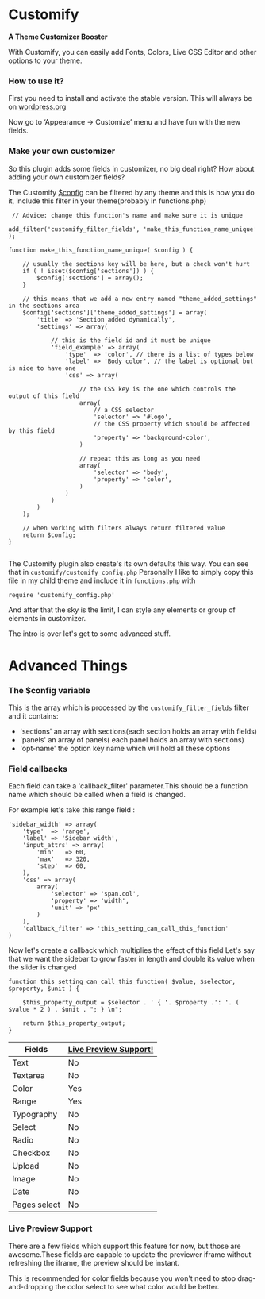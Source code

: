 Customify
========
**A Theme Customizer Booster**

With Customify, you can easily add Fonts, Colors, Live CSS Editor and other options to your theme.

### How to use it?

First you need to install and activate the stable version. This will always be on [wordpress.org](https://wordpress.org/plugins/customify/)

Now go to ‘Appearance -> Customize’ menu and have fun with the new fields.

### Make your own customizer

So this plugin adds some fields in customizer, no big deal right? How about adding your own customizer fields?

The Customify [$config](#about_config_var) can be filtered by any theme and this is how you do it, include this filter in your theme(probably in functions.php)

```
 // Advice: change this function's name and make sure it is unique
 
add_filter('customify_filter_fields', 'make_this_function_name_unique' );

function make_this_function_name_unique( $config ) {

	// usually the sections key will be here, but a check won't hurt
	if ( ! isset($config['sections']) ) { 
		$config['sections'] = array();
	}
	
	// this means that we add a new entry named "theme_added_settings" in the sections area
	$config['sections']['theme_added_settings'] = array(
		'title' => 'Section added dynamically',
		'settings' => array( 
		
			// this is the field id and it must be unique
			'field_example' => array(
				'type'  => 'color', // there is a list of types below
				'label' => 'Body color', // the label is optional but is nice to have one
				'css' => array(
				
					// the CSS key is the one which controls the output of this field
					array(
					 	// a CSS selector
						'selector' => '#logo',
						// the CSS property which should be affected by this field
						'property' => 'background-color',
					)
					
					// repeat this as long as you need
					array(
						'selector' => 'body',
						'property' => 'color',
					)
				)
			)
		)
	);
	
	// when working with filters always return filtered value
	return $config;
}


```

The Customify plugin also create's its own defaults this way. You can see that in `customify/customify_config.php`
Personally I like to simply copy this file in my child theme and include it in `functions.php` with

`require 'customify_config.php'`

And after that the sky is the limit, I can style any elements or group of elements in customizer.

The intro is over let's get to some advanced stuff.

# Advanced Things

### The $config variable<a name="about_config_var"></a> ###

This is the array which is processed by the `customify_filter_fields` filter and it contains:
 *  'sections' an array with sections(each section holds an array with fields)
 *  'panels' an array of panels( each panel holds an array with sections)
 *  'opt-name' the option key name which will hold all these options


### Field callbacks<a name="callback_example"></a> 

Each field can take a 'callback_filter' parameter.This should be a function name which should be called when a field is changed.

For example let's take this range field :
```
'sidebar_width' => array(
	'type'  => 'range',
	'label' => 'Sidebar width',
	'input_attrs' => array(
		'min'   => 60,
		'max'   => 320,
		'step'  => 60,
	),
	'css' => array(
		array(
			'selector' => 'span.col',
			'property' => 'width',
			'unit' => 'px'
		)
	),
	'callback_filter' => 'this_setting_can_call_this_function'
)

```

Now let's create a callback which multiplies the effect of this field
Let's say that we want the sidebar to grow faster in length and double its value when the slider is changed

```
function this_setting_can_call_this_function( $value, $selector, $property, $unit ) {

	$this_property_output = $selector . ' { '. $property .': '. ( $value * 2 ) . $unit . "; } \n";

	return $this_property_output;
}

```

Fields  | [Live Preview Support!](#live_preview_support)
------------- | -------------
Text  | No
Textarea | No
Color | Yes
Range | Yes
Typography | No
Select | No
Radio | No
Checkbox | No
Upload | No
Image | No
Date | No
Pages select | No

### Live Preview Support<a name="live_preview_support"></a>

There are a few fields which support this feature for now, but those are awesome.These fields are capable to update the previewer iframe without refreshing the iframe, the preview should be instant.

This is recommended for color fields because you won't need to stop drag-and-dropping the color select to see what color would be better.

